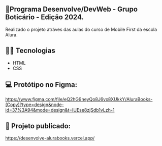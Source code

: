 ## 📅Programa Desenvolve/DevWeb - Grupo Boticário - Edição 2024. 
 Realizado o projeto atráves das aulas do curso de Mobile First da escola Alura.

## 👩‍💻 Tecnologias
- HTML
- CSS

## 💻 Protótipo no Figma: 
https://www.figma.com/file/eQ2hG9neyQo8J6vx8XUkkY/AluraBooks-(Copy)?type=design&node-id=37%3A94&mode=design&t=IUEse8zjSdb1vLzh-1

## 🚀 Projeto publicado:
https://desenvolve-alurabooks.vercel.app/
